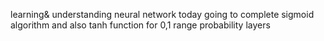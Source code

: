 learning& understanding neural network
today going to complete sigmoid algorithm
and also tanh function for 0,1 range probability layers
